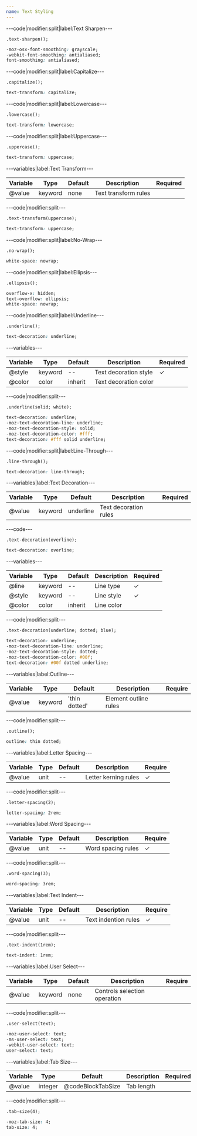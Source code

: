 ```yaml
---
name: Text Styling
---
```


---code|modifier:split|label:Text Sharpen---

```less
.text-sharpen();
```

```css
-moz-osx-font-smoothing: grayscale;
-webkit-font-smoothing: antialiased;
font-smoothing: antialiased;
```

---code|modifier:split|label:Capitalize---

```less
.capitalize();
```

```css
text-transform: capitalize;
```

---code|modifier:split|label:Lowercase---

```less
.lowercase();
```

```css
text-transform: lowercase;
```

---code|modifier:split|label:Uppercase---

```less
.uppercase();
```

```css
text-transform: uppercase;
```

---variables|label:Text Transform---

| Variable | Type | Default | Description | Required |
| -- | -- | -- | -- | -- |
| @value | keyword | none | Text transform rules ||

---code|modifier:split---

```less
.text-transform(uppercase);
```

```css
text-transform: uppercase;
```

---code|modifier:split|label:No-Wrap---

```less
.no-wrap();
```

```css
white-space: nowrap;
```

---code|modifier:split|label:Ellipsis---

```less
.ellipsis();
```

```css
overflow-x: hidden;
text-overflow: ellipsis;
white-space: nowrap;
```

---code|modifier:split|label:Underline---

```less
.underline();
```

```css
text-decoration: underline;
```

---variables---

| Variable | Type | Default | Description | Required |
| -- | -- | -- | -- | -- |
| @style | keyword | -- | Text decoration style | ✓ |
| @color | color | inherit | Text decoration color ||

---code|modifier:split---

```less
.underline(solid; white);
```

```css
text-decoration: underline;
-moz-text-decoration-line: underline;
-moz-text-decoration-style: solid;
-moz-text-decoration-color: #fff;
text-decoration: #fff solid underline;
```

---code|modifier:split|label:Line-Through---

```less
.line-through();
```

```css
text-decoration: line-through;
```

---variables|label:Text Decoration---

| Variable | Type | Default | Description | Required |
| -- | -- | -- | -- | -- |
| @value | keyword | underline | Text decoration rules ||

---code---

```less
.text-decoration(overline);
```

```css
text-decoration: overline;
```

---variables---

| Variable | Type | Default | Description | Required |
| -- | -- | -- | -- | -- |
| @line | keyword | -- | Line type | ✓ |
| @style | keyword | -- | Line style | ✓ |
| @color | color | inherit | Line color ||

---code|modifier:split---

```less
.text-decoration(underline; dotted; blue);
```

```css
text-decoration: underline;
-moz-text-decoration-line: underline;
-moz-text-decoration-style: dotted;
-moz-text-decoration-color: #00f;
text-decoration: #00f dotted underline;
```

---variables|label:Outline---

| Variable | Type | Default | Description | Require |
| -- | -- | -- | -- | -- |
| @value | keyword | 'thin dotted' | Element outline rules ||

---code|modifier:split---

```less
.outline();
```

```css
outline: thin dotted;
```

---variables|label:Letter Spacing---

| Variable | Type | Default | Description | Require |
| -- | -- | -- | -- | -- |
| @value | unit | -- | Letter kerning rules | ✓ |

---code|modifier:split---

```less
.letter-spacing(2);
```

```css
letter-spacing: 2rem;
```

---variables|label:Word Spacing---

| Variable | Type | Default | Description | Require |
| -- | -- | -- | -- | -- |
| @value | unit | -- | Word spacing rules | ✓ |

---code|modifier:split---

```less
.word-spacing(3);
```

```css
word-spacing: 3rem;
```

---variables|label:Text Indent---

| Variable | Type | Default | Description | Require |
| -- | -- | -- | -- | -- |
| @value | unit | -- | Text indention rules | ✓ |

---code|modifier:split---

```less
.text-indent(1rem);
```

```css
text-indent: 1rem;
```

---variables|label:User Select---

| Variable | Type | Default | Description | Require |
| -- | -- | -- | -- | -- |
| @value | keyword | none | Controls selection operation ||

---code|modifier:split---

```less
.user-select(text);
```

```css
-moz-user-select: text;
-ms-user-select: text;
-webkit-user-select: text;
user-select: text;
```

---variables|label:Tab Size---

| Variable | Type | Default | Description | Required |
| -- | -- | -- | -- | -- |
| @value | integer | @codeBlockTabSize | Tab length ||

---code|modifier:split---

```less
.tab-size(4);
```

```css
-moz-tab-size: 4;
tab-size: 4;
```
